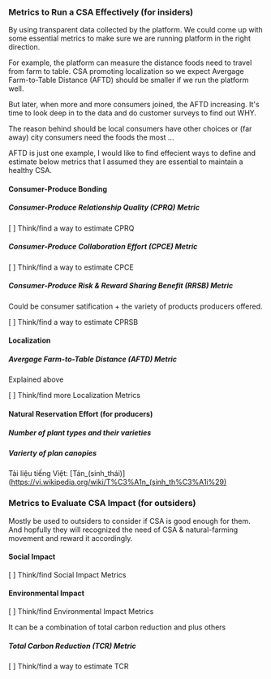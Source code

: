 ### Metrics to Run a CSA Effectively (for insiders)

By using transparent data collected by the platform. We could come up with some essential metrics to make sure we are running platform in the right direction.

For example, the platform can measure the distance foods need to travel from farm to table. CSA promoting localization so we expect Avergage Farm-to-Table Distance (AFTD) should be smaller if we run the platform well.

But later, when more and more consumers joined, the AFTD increasing. It's time to look deep in to the data and do customer surveys to find out WHY.

The reason behind should be local consumers have other choices or (far away) city consumers need the foods the most ...

AFTD is just one example, I would like to find effecient ways to define and estimate below metrics that I assumed they are essential to maintain a healthy CSA.

#### Consumer-Produce Bonding
##### Consumer-Produce Relationship Quality (CPRQ) Metric
[ ] Think/find a way to estimate CPRQ
##### Consumer-Produce Collaboration Effort (CPCE) Metric
[ ] Think/find a way to estimate CPCE
##### Consumer-Produce Risk & Reward Sharing Benefit (RRSB) Metric
Could be consumer satification + the variety of products producers offered.

[ ] Think/find a way to estimate CPRSB


#### Localization
##### Avergage Farm-to-Table Distance (AFTD) Metric
Explained above

[ ] Think/find more Localization Metrics

#### Natural Reservation Effort (for producers)

##### Number of plant types and their varieties
##### Varierty of plan canopies
Tài liệu tiếng Việt: [Tán_(sinh_thái)](https://vi.wikipedia.org/wiki/T%C3%A1n_(sinh_th%C3%A1i%29)
### Metrics to Evaluate CSA Impact (for outsiders)

Mostly be used to outsiders to consider if CSA is good enough for them. And hopfully they will recognized the need of CSA & natural-farming movement and reward it accordingly.

#### Social Impact
[ ] Think/find Social Impact Metrics

#### Environmental Impact
[ ] Think/find Environmental Impact Metrics

It can be a combination of total carbon reduction and plus others

##### Total Carbon Reduction (TCR) Metric
[ ] Think/find a way to estimate TCR
